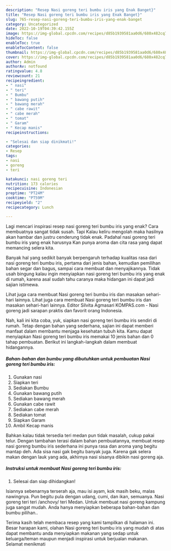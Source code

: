 ```yaml
---
description: "Resep Nasi goreng teri bumbu iris yang Enak Banget}"
title: "Resep Nasi goreng teri bumbu iris yang Enak Banget}"
slug: 765-resep-nasi-goreng-teri-bumbu-iris-yang-enak-banget
category: Uncategorized
date: 2022-10-19T04:39:42.155Z
image: https://img-global.cpcdn.com/recipes/d85b1939581aa0d6/680x482cq70/nasi-goreng-teri-bumbu-iris-foto-resep-utama.jpg
hideToc: false
enableToc: true
enableTocContent: false
thumbnail: https://img-global.cpcdn.com/recipes/d85b1939581aa0d6/680x482cq70/nasi-goreng-teri-bumbu-iris-foto-resep-utama.jpg
cover: https://img-global.cpcdn.com/recipes/d85b1939581aa0d6/680x482cq70/nasi-goreng-teri-bumbu-iris-foto-resep-utama.jpg
author: Admin
authorAv: notfound
ratingvalue: 4.8
reviewcount: 21
recipeingredient:
- " nasi"
- " teri"
- " Bumbu"
- " bawang putih"
- " bawang merah"
- " cabe rawit"
- " cabe merah"
- " tomat"
- " Garam"
- " Kecap manis"
recipeinstructions:

- "Selesai dan siap dinikmati!"
categories:
- Resep
tags:
- nasi
- goreng
- teri

katakunci: nasi goreng teri 
nutrition: 173 calories
recipecuisine: Indonesian
preptime: "PT24M"
cooktime: "PT59M"
recipeyield: "2"
recipecategory: Lunch

---
```



Lagi mencari inspirasi resep nasi goreng teri bumbu iris yang enak? Cara membuatnya sangat tidak susah. Tapi Kalau keliru mengolah maka hasilnya akan hambar dan justru cenderung tidak enak. Padahal nasi goreng teri bumbu iris yang enak harusnya Kan punya aroma dan cita rasa yang dapat memancing selera kita.


Banyak hal yang sedikit banyak berpengaruh terhadap kualitas rasa dari nasi goreng teri bumbu iris, pertama dari jenis bahan, kemudian pemilihan bahan segar dan bagus, sampai cara membuat dan menyajikannya. Tidak usah bingung kalau ingin menyiapkan nasi goreng teri bumbu iris yang enak di rumah, karena asal sudah tahu caranya maka hidangan ini dapat jadi sajian istimewa.

Lihat juga cara membuat Nasi goreng teri bumbu iris dan masakan sehari-hari lainnya. Lihat juga cara membuat Nasi goreng teri bumbu iris dan masakan sehari-hari lainnya. Editor Silvita Agmasari KOMPAS.com - Nasi goreng jadi sarapan praktis dan favorit orang Indonesia.


Nah, kali ini kita coba, yuk, siapkan nasi goreng teri bumbu iris sendiri di rumah. Tetap dengan bahan yang sederhana, sajian ini dapat memberi manfaat dalam membantu menjaga kesehatan tubuh kita. Kamu dapat menyiapkan Nasi goreng teri bumbu iris memakai 10 jenis bahan dan 0 tahap pembuatan. Berikut ini langkah-langkah dalam membuat hidangannya.

<!--inarticleads1-->

##### Bahan-bahan dan bumbu yang dibutuhkan untuk pembuatan Nasi goreng teri bumbu iris:

1. Gunakan  nasi
1. Siapkan  teri
1. Sediakan  Bumbu
1. Gunakan  bawang putih
1. Sediakan  bawang merah
1. Gunakan  cabe rawit
1. Sediakan  cabe merah
1. Sediakan  tomat
1. Siapkan  Garam
1. Ambil  Kecap manis


Bahkan kalau tidak tersedia teri medan pun tidak masalah, cukup pakai telur. Dengan tambahan terasi dalam bahan pembuatannya, membuat resep nasi goreng bumbu iris sederhana ini punya rasa dan aroma yang begitu mantap deh. Ada sisa nasi gak begitu banyak juga. Karena gak selera makan dengan lauk yang ada, akhirnya nasi sisanya dibikin nasi goreng aja. 

<!--inarticleads2-->

##### Instruksi untuk membuat Nasi goreng teri bumbu iris:


1. Selesai dan siap dihidangkan!

Isiannya sebenarnya terserah aja, mau isi ayam, kok masih beku, malas nawingnya. Pun begitu pula dengan udang, cumi, dan ikan, semuanya. Nasi goreng teri teri /anchovy/ teri Medan. Untuk membuat nasi goreng kampung juga sangat mudah. Anda hanya menyiapkan beberapa bahan-bahan dan bumbu pilihan.. 

Terima kasih telah membaca resep yang kami tampilkan di halaman ini. Besar harapan kami, olahan Nasi goreng teri bumbu iris yang mudah di atas dapat membantu anda menyiapkan makanan yang sedap untuk keluarga/teman maupun menjadi inspirasi untuk berjualan makanan. Selamat menikmati
